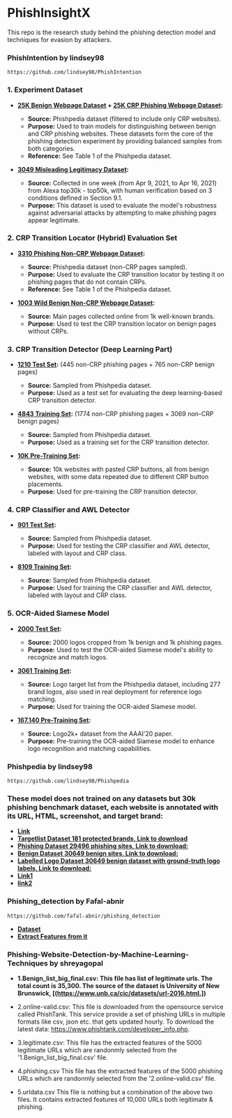 # PhishInsightX
This repo is the research study behind the phishing detection model and techniques for evasion by attackers.

### PhishIntention by lindsey98
    https://github.com/lindsey98/PhishIntention

### **1. Experiment Dataset**

- **[25K Benign Webpage Dataset](https://drive.google.com/file/d/1ymkGrDT8LpTmohOOOnA2yjhEny1XYenj/view) + [25K CRP Phishing Webpage Dataset](https://drive.google.com/file/d/12ypEMPRQ43zGRqHGut0Esq2z5en0DH4g/view):**
  - **Source:** Phishpedia dataset (filtered to include only CRP websites).
  - **Purpose:** Used to train models for distinguishing between benign and CRP phishing websites. These datasets form the core of the phishing detection experiment by providing balanced samples from both categories.
  - **Reference:** See Table 1 of the Phishpedia dataset.

- **[3049 Misleading Legitimacy Dataset](https://drive.google.com/file/d/1xmB_P6I9BwnNYGJb7yeN-o2A1fMlX3Oh/view):**
  - **Source:** Collected in one week (from Apr 9, 2021, to Apr 16, 2021) from Alexa top30k - top50k, with human verification based on 3 conditions defined in Section 9.1.
  - **Purpose:** This dataset is used to evaluate the model's robustness against adversarial attacks by attempting to make phishing pages appear legitimate.

### **2. CRP Transition Locator (Hybrid) Evaluation Set**

- **[3310 Phishing Non-CRP Webpage Dataset](https://drive.google.com/drive/folders/1n8-tTOThFUaSw89TY1-CWmexKx3wPaH9):**
  - **Source:** Phishpedia dataset (non-CRP pages sampled).
  - **Purpose:** Used to evaluate the CRP transition locator by testing it on phishing pages that do not contain CRPs.
  - **Reference:** See Table 1 of the Phishpedia dataset.

- **[1003 Wild Benign Non-CRP Webpage Dataset](https://drive.google.com/file/d/1TeSUMr_GOeHbm_HrBmaOLbUflqzp1smk/view):**
  - **Source:** Main pages collected online from 1k well-known brands.
  - **Purpose:** Used to test the CRP transition locator on benign pages without CRPs.

### **3. CRP Transition Detector (Deep Learning Part)**

- **[1210 Test Set](https://drive.google.com/drive/folders/1CQbhX0xab2QW1TfROmmmtgqmiuC_yHTI):** (445 non-CRP phishing pages + 765 non-CRP benign pages)
  - **Source:** Sampled from Phishpedia dataset.
  - **Purpose:** Used as a test set for evaluating the deep learning-based CRP transition detector.

- **[4843 Training Set](https://drive.google.com/drive/folders/1CQbhX0xab2QW1TfROmmmtgqmiuC_yHTI):** (1774 non-CRP phishing pages + 3069 non-CRP benign pages)
  - **Source:** Sampled from Phishpedia dataset.
  - **Purpose:** Used as a training set for the CRP transition detector.

- **[10K Pre-Training Set](https://drive.google.com/drive/folders/1bUU5jIv3Zq8UEIswLFUVMDxN43zQmeLk):**
  - **Source:** 10k websites with pasted CRP buttons, all from benign websites, with some data repeated due to different CRP button placements.
  - **Purpose:** Used for pre-training the CRP transition detector.

### **4. CRP Classifier and AWL Detector**

- **[901 Test Set](https://drive.google.com/drive/folders/1HYiNBIGpBns4dqphRgiD2FF5F1WMG0RR):**
  - **Source:** Sampled from Phishpedia dataset.
  - **Purpose:** Used for testing the CRP classifier and AWL detector, labeled with layout and CRP class.

- **[8109 Training Set](https://drive.google.com/drive/folders/1HYiNBIGpBns4dqphRgiD2FF5F1WMG0RR):**
  - **Source:** Sampled from Phishpedia dataset.
  - **Purpose:** Used for training the CRP classifier and AWL detector, labeled with layout and CRP class.

### **5. OCR-Aided Siamese Model**

- **[2000 Test Set](https://drive.google.com/drive/folders/14-kxVSgq7f0NcVZ4UlHVvJxZXjduH_eV):**
  - **Source:** 2000 logos cropped from 1k benign and 1k phishing pages.
  - **Purpose:** Used to test the OCR-aided Siamese model's ability to recognize and match logos.

- **[3061 Training Set](https://drive.google.com/drive/folders/1IZu1yGnMm0uHC-3pMZBkdNTsk3H499V2):**
  - **Source:** Logo target list from the Phishpedia dataset, including 277 brand logos, also used in real deployment for reference logo matching.
  - **Purpose:** Used for training the OCR-aided Siamese model.

- **[167,140 Pre-Training Set](https://drive.google.com/drive/folders/1PTA24UTZcsnzXPN1gmV0_lRg3lMHqwp6):**
  - **Source:** Logo2k+ dataset from the AAAI'20 paper.
  - **Purpose:** Pre-training the OCR-aided Siamese model to enhance logo recognition and matching capabilities.

### Phishpedia by lindsey98
    https://github.com/lindsey98/Phishpedia
### **These model does not trained on any datasets but 30k phishing benchmark dataset, each website is annotated with its URL, HTML, screenshot, and target brand:**
   - **[Link](https://drive.google.com/file/d/12ypEMPRQ43zGRqHGut0Esq2z5en0DH4g/view)**
   - **[Targetlist Dataset 181 protected brands, Link to download](https://drive.google.com/file/d/1zxvXFKpLx816VfaGFISL6tod-zSEc6hY/view?usp=sharing)**
   - **[Phishing Dataset 29496 phishing sites, Link to download:](https://drive.google.com/file/d/12ypEMPRQ43zGRqHGut0Esq2z5en0DH4g/view?usp=sharing)**
   - **[Benign Dataset 30649 benign sites, Link to download:](https://drive.google.com/file/d/1yORUeSrF5vGcgxYrsCoqXcpOUHt-iHq_/view?usp=sharing)**
   - **[Labelled Logo Dataset 30649 benign dataset with ground-truth logo labels, Link to download:](https://drive.google.com/file/d/1yORUeSrF5vGcgxYrsCoqXcpOUHt-iHq_/view?usp=sharing)**
   - **[Link1](https://drive.google.com/file/d/1bH3Yp6K1B37B_sS_MNMz7yvYcOhOu-J8/view?usp=sharing)**
   - **[link2](https://drive.google.com/file/d/1u56I0IHBgM9glNJl2wcLfaihp1L_U7eD/view?usp=sharing)**

### Phishing_detection by Fafal-abnir
    https://github.com/fafal-abnir/phishing_detection
   - **[Dataset](https://github.com/fafal-abnir/phishing_detection/blob/master/dataset.csv)**
   - **[Extract Features from it](https://github.com/fafal-abnir/phishing_detection/blob/master/feature_extraction.py)**

### Phishing-Website-Detection-by-Machine-Learning-Techniques by shreyagopal
   - **1.Benign_list_big_final.csv: This file has list of legitimate urls. The total count is 35,300. The source of the dataset is University of New Brunswick, [(https://www.unb.ca/cic/datasets/url-2016.html.])**

   - 2.online-valid.csv: This file is downloaded from the opensource service called PhishTank. This service provide a set of phishing URLs in multiple formats like csv, json etc. that gets updated hourly. To download the latest data: https://www.phishtank.com/developer_info.php.

   - 3.legitimate.csv: This file has the extracted features of the 5000 legitimate URLs which are randonmly selected from the '1.Benign_list_big_final.csv' file.

   - 4.phishing.csv This file has the extracted features of the 5000 phishing URLs which are randonmly selected from the '2.online-valid.csv' file.

   - 5.urldata.csv This file is nothing but a combination of the above two files. It contains extracted features of 10,000 URLs both legitimate & phishing.
